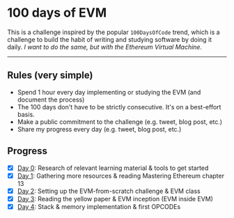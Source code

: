 # 100 days of EVM

This is a challenge inspired by the popular `100DaysOfCode` trend, which is a challenge to build the habit of writing and studying software by doing it daily. _I want to do the same, but with the Ethereum Virtual Machine._

---

## Rules (very simple)

- Spend 1 hour every day implementing or studying the EVM (and document the process)
- The 100 days don't have to be strictly consecutive. It's on a best-effort basis.
- Make a public commitment to the challenge (e.g. tweet, blog post, etc.)
- Share my progress every day (e.g. tweet, blog post, etc.)

## Progress

- [x] [Day 0](./day00.md): Research of relevant learning material & tools to get started
- [x] [Day 1](./day01.md): Gathering more resources & reading Mastering Ethereum chapter 13
- [x] [Day 2](./day02.md): Setting up the EVM-from-scratch challenge & EVM class
- [x] [Day 3](./day03.md): Reading the yellow paper & EVM inception (EVM inside EVM)
- [x] [Day 4](./day04.md): Stack & memory implementation & first OPCODEs
